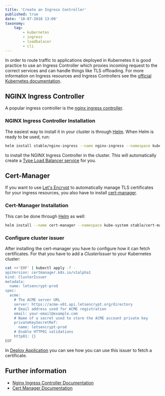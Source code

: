 ```yaml
---
title: 'Create an Ingress Controller'
published: true
date: '18-07-2018 13:00'
taxonomy:
    tag:
        - kubernetes
        - ingress
        - loadbalacer
        - cli
---
```


In order to route traffic to applications deployed in Kubernetes it is good practice to use an Ingress Controller which proxies incoming request to the correct services and can handle things like TLS offloading. For more information on Ingress resources and Ingress Controllers see the [official Kubernetes documentation](https://kubernetes.io/docs/concepts/services-networking/ingress/).

## NGINX Ingress Controller

A popular ingress controller is the [nginx ingress controller](https://kubernetes.github.io/ingress-nginx/).

### NGINX Ingress Controller Installation

The easiest way to install it in your cluster is through [Helm](../17.using-helm/default.en.md). When Helm is ready to be used, run:

```bash
helm install stable/nginx-ingress --name nginx-ingress --namespace kube-system  --set "rbac.create=true"
```

to install the NGINX Ingress Controller in the cluster. This will automatically create a [Type Load Balancer service](../13.create-a-load-balancer/default.en.md) for you.

## Cert-Manager

If you want to use [Let's Encrypt](https://letsencrypt.org/) to automatically manage TLS certificates for your ingress resources, you also have to install [cert-manager](https://cert-manager.readthedocs.io/en/latest/).

### Cert-Manager Installation

This can be done through [Helm](../17.using-helm/default.en.md) as well:

```bash
helm install --name cert-manager --namespace kube-system stable/cert-manager
```

### Configure cluster issuer

After installing the cert-manager you have to configure how it can fetch certificates. For that you have to add a _ClusterIssuer_ to your Kubernetes cluster:

```bash
cat <<'EOF' | kubectl apply -f -
apiVersion: certmanager.k8s.io/v1alpha1
kind: ClusterIssuer
metadata:
  name: letsencrypt-prod
spec:
  acme:
    # The ACME server URL
    server: https://acme-v01.api.letsencrypt.org/directory
    # Email address used for ACME registration
    email: your-email@example.com
    # Name of a secret used to store the ACME account private key
    privateKeySecretRef:
      name: letsencrypt-prod
    # Enable HTTP01 validations
    http01: {}
EOF
```

In [Deploy Application](../16.deploy-an-application/default.en.md) you can see how you can use this issuer to fetch a certificate.

## Further information

* [Nginx Ingress Controller Documentation](https://kubernetes.github.io/ingress-nginx/user-guide/nginx-configuration/)
* [Cert Manager Documentation](http://docs.cert-manager.io/en/latest/)
